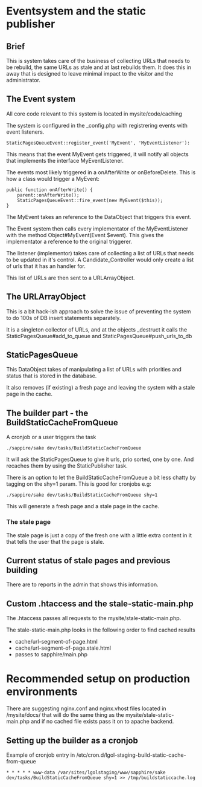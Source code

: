 # Eventsystem and the static publisher

## Brief

This is system takes care of the business of collecting URLs that needs to be
rebuild, the same URLs as stale and at last rebuilds them. It does this in away
that is designed to leave minimal impact to the visitor and the administrator.

## The Event system

All core code relevant to this system is located in mysite/code/caching

The system is configured in the _config.php with registrering events with
event listeners.

    StaticPagesQueueEvent::register_event('MyEvent', 'MyEventListener'):

This means that the event MyEvent gets triggered, it will notify all
objects that implements the interface MyEventListener.

The events most likely triggered in a onAfterWrite or onBeforeDelete. This is
how a class would trigger a MyEvent:

    public function onAfterWrite() {
        parent::onAfterWrite();
        StaticPagesQueueEvent::fire_event(new MyEvent($this));
    }

The MyEvent takes an reference to the DataObject that triggers this
event.

The Event system then calls every implementator of the MyEventListener
with the method Object#MyEvent(Event $event). This gives the
implementator a reference to the original triggerer.

The listener (implementor) takes care of collecting a list of URLs that needs to
be updated in it's control. A Candidate_Controller would only create a list of
urls that it has an handler for.

This list of URLs are then sent to a URLArrayObject.

## The URLArrayObject

This is a bit hack-ish approach to solve the issue of preventing the system to
do 100s of DB insert statements separately.

It is a singleton collector of URLs, and at the objects _destruct it calls the
StaticPagesQueue#add_to_queue and StaticPagesQueue#push_urls_to_db

## StaticPagesQueue

This DataObject takes of manipulating a list of URLs with priorities and status
that is stored in the database.

It also removes (if existing) a fresh page and leaving the system with a stale
page in the cache.

## The builder part - the BuildStaticCacheFromQueue

A cronjob or a user triggers the task

    ./sappire/sake dev/tasks/BuildStaticCacheFromQueue

It will ask the StaticPagesQueue to give it urls, prio sorted, one by one. And
recaches them by using the StaticPublisher task.

There is an option to let the BuildStaticCacheFromQueue a bit less chatty by
tagging on the shy=1 param. This is good for cronjobs e.g:

    ./sappire/sake dev/tasks/BuildStaticCacheFromQueue shy=1

This will generate a fresh page and a stale page in the cache.

### The stale page

The stale page is just a copy of the fresh one with a little extra content in it
that tells the user that the page is stale.

## Current status of stale pages and previous building

There are to reports in the admin that shows this information.

## Custom .htaccess and the stale-static-main.php

The .htaccess passes all requests to the mysite/stale-static-main.php.

The stale-static-main.php looks in the following order to find cached results

 - cache/url-segment-of-page.html
 - cache/url-segment-of-page.stale.html
 - passes to sapphire/main.php

# Recommended setup on production environments

There are suggesting nginx.conf and nginx.vhost files located in /mysite/docs/
that will do the same thing as the mysite/stale-static-main.php and if no cached
file exists pass it on to apache backend.

## Setting up the builder as a cronjob

Example of cronjob entry in /etc/cron.d/lgol-staging-build-static-cache-from-queue

    * * * * * www-data /var/sites/lgolstaging/www/sapphire/sake dev/tasks/BuildStaticCacheFromQueue shy=1 >> /tmp/buildstaticcache.log
